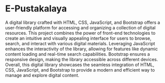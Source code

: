 # E-Pustakalaya
A digital library crafted with HTML, CSS, JavaScript, and Bootstrap offers a user-friendly platform for accessing and organizing a collection of digital resources. This project combines the power of front-end technologies to create an intuitive and visually appealing interface for users to browse, search, and interact with various digital materials. Leveraging JavaScript enhances the interactivity of the library, allowing for features like dynamic content loading and real-time search capabilities. Bootstrap ensures a responsive design, making the library accessible across different devices. Overall, this digital library showcases the seamless integration of HTML, CSS, JavaScript, and Bootstrap to provide a modern and efficient way to manage and explore digital content.
